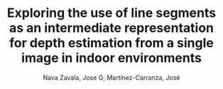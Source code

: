 ---
paperId: 22
author: Nava Zavala, Jose G; Martínez-Carranza, José  
publicationauthor: Nava Zavala, J. et al.
title: Exploring the use of line segments as an intermediate representation for depth estimation from a single image in indoor environments
pdf: 22_camera_ready.pdf
poster: 22_poster.png
pitch: https://drive.google.com/file/d/1pKZAIlhKCLWlR_BEvueUOwxPsXCGQPmM/view?usp=sharing
type: Poster
topic: Depth Estimation
category: Extended Abstract
link: https://research.latinxinai.org/papers/cvpr/2022/pdf/22_camera_ready.pdf
conference: cvpr
year: 2022
tags: cvpr-2022-ea
location: Virtual
---